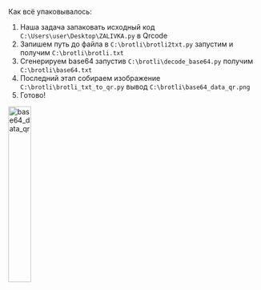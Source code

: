 Как всё упаковывалось:
1. Наша задача запаковать исходный код ‪`C:\Users\user\Desktop\ZALIVKA.py` в Qrcode
2. Запишем путь до файла в `‪C:\brotli\brotli2txt.py` запустим и получим `C:\brotli\brotli.txt`
3. Сгенерируем base64 запустив `‪C:\brotli\decode_base64.py` получим `‪C:\brotli\base64.txt`
4. Последний этап ‪собираем изображение `C:\brotli\brotli_txt_to_qr.py` вывод `C:\brotli\base64_data_qr.png`
5. Готово!

<img src="https://github.com/user-attachments/assets/025e8732-2cb8-4227-bf57-70542920d83d" alt="base64_data_qr" width="30%"/>
